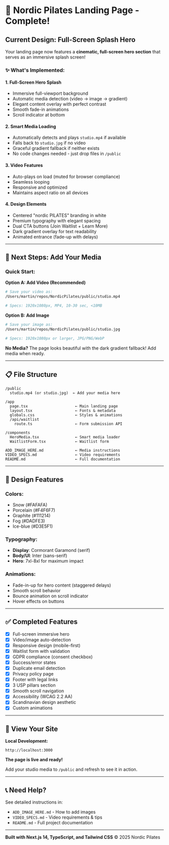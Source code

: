 # 🎉 Nordic Pilates Landing Page - Complete!

## Current Design: Full-Screen Splash Hero

Your landing page now features a **cinematic, full-screen hero section** that serves as an immersive splash screen!

### ✨ What's Implemented:

#### 1. **Full-Screen Hero Splash**
- Immersive full-viewport background
- Automatic media detection (video → image → gradient)
- Elegant content overlay with perfect contrast
- Smooth fade-in animations
- Scroll indicator at bottom

#### 2. **Smart Media Loading**
- Automatically detects and plays `studio.mp4` if available
- Falls back to `studio.jpg` if no video
- Graceful gradient fallback if neither exists
- No code changes needed - just drop files in `/public`

#### 3. **Video Features**
- Auto-plays on load (muted for browser compliance)
- Seamless looping
- Responsive and optimized
- Maintains aspect ratio on all devices

#### 4. **Design Elements**
- Centered "nordic PILATES" branding in white
- Premium typography with elegant spacing
- Dual CTA buttons (Join Waitlist + Learn More)
- Dark gradient overlay for text readability
- Animated entrance (fade-up with delays)

---

## 📁 Next Steps: Add Your Media

### Quick Start:

**Option A: Add Video (Recommended)**
```bash
# Save your video as:
/Users/martin/repos/NordicPilates/public/studio.mp4

# Specs: 1920x1080px, MP4, 10-30 sec, <10MB
```

**Option B: Add Image**
```bash
# Save your image as:
/Users/martin/repos/NordicPilates/public/studio.jpg

# Specs: 1920x1080px or larger, JPG/PNG/WebP
```

**No Media?** 
The page looks beautiful with the dark gradient fallback! Add media when ready.

---

## 📋 File Structure

```
/public
  studio.mp4 (or studio.jpg)  ← Add your media here

/app
  page.tsx                     ← Main landing page
  layout.tsx                   ← Fonts & metadata
  globals.css                  ← Styles & animations
  /api/waitlist
    route.ts                   ← Form submission API

/components
  HeroMedia.tsx                ← Smart media loader
  WaitlistForm.tsx             ← Waitlist form

ADD_IMAGE_HERE.md              ← Media instructions
VIDEO_SPECS.md                 ← Video requirements
README.md                      ← Full documentation
```

---

## 🎨 Design Features

### Colors:
- Snow (#FAFAFA)
- Porcelain (#F4F6F7)
- Graphite (#111214)
- Fog (#DADFE3)
- Ice-blue (#D3E5F1)

### Typography:
- **Display**: Cormorant Garamond (serif)
- **Body/UI**: Inter (sans-serif)
- **Hero**: 7xl-8xl for maximum impact

### Animations:
- Fade-in-up for hero content (staggered delays)
- Smooth scroll behavior
- Bounce animation on scroll indicator
- Hover effects on buttons

---

## ✅ Completed Features

- [x] Full-screen immersive hero
- [x] Video/image auto-detection
- [x] Responsive design (mobile-first)
- [x] Waitlist form with validation
- [x] GDPR compliance (consent checkbox)
- [x] Success/error states
- [x] Duplicate email detection
- [x] Privacy policy page
- [x] Footer with legal links
- [x] 3 USP pillars section
- [x] Smooth scroll navigation
- [x] Accessibility (WCAG 2.2 AA)
- [x] Scandinavian design aesthetic
- [x] Custom animations

---

## 🚀 View Your Site

**Local Development:**
```
http://localhost:3000
```

**The page is live and ready!** 

Add your studio media to `/public` and refresh to see it in action.

---

## 📞 Need Help?

See detailed instructions in:
- `ADD_IMAGE_HERE.md` - How to add images
- `VIDEO_SPECS.md` - Video requirements & tips
- `README.md` - Full project documentation

---

**Built with Next.js 14, TypeScript, and Tailwind CSS**
© 2025 Nordic Pilates
